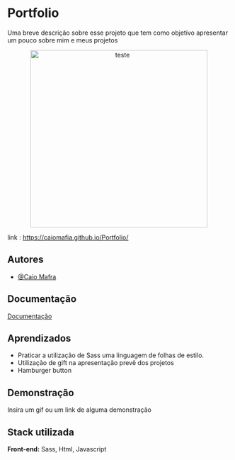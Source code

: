 
# Portfolio

Uma breve descrição sobre esse projeto que tem como objetivo apresentar um pouco sobre mim e meus projetos 



<p align="center">
  <img alt="teste" title="Portfolio" src="Portfolio.gif" width="400px" />
</p>



link : https://caiomafia.github.io/Portfolio/
## Autores

- [@Caio Mafra](https://github.com/Caiomafia)


## Documentação

[Documentação](https://link-da-documentação)


## Aprendizados
* Praticar a  utilização de Sass  uma linguagem de folhas de estilo.
* Utilização de gift na apresentação prevê dos projetos 
* Hamburger button

## Demonstração

Insira um gif ou um link de alguma demonstração


## Stack utilizada

**Front-end:** Sass, Html, Javascript



